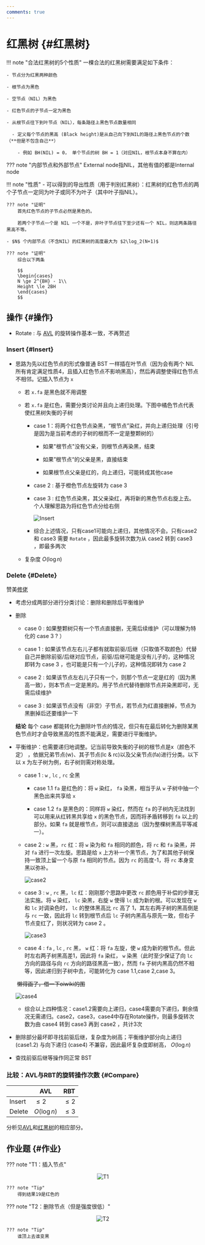 ```yaml
---
comments: true
---
```

# 红黑树 {#红黑树}

!!! note "合法红黑树的5个性质"
    一棵合法的红黑树需要满足如下条件：

    - 节点分为红黑两种颜色
    
    - 根节点为黑色
    
    - 空节点（NIL）为黑色
    
    - 红色节点的子节点一定为黑色
    
    - 从根节点往下到叶节点（NIL），每条路径上黑色节点数量相同
  
      - 定义每个节点的黑高 (Black height)是从自己向下到NIL的路径上黑色节点的个数（**但是不包含自己**）
  
        - 例如 BH(NIL) = 0， 单个节点的树 BH = 1（对应NIL，根节点本身不算在内）

??? note "内部节点和外部节点"
    External node指NIL，其他有值的都是Internal node

!!! note "性质"
    - 可以得到的导出性质（用于判别红黑树）：红黑树的红色节点的两个子节点一定同为叶子或同不为叶子（其中叶子指NIL）。

    ??? note "证明"
        首先红色节点的子节点必然是黑色的。

        若两个子节点一个是 NIL 一个不是，非叶子节点往下至少还有一个 NIL，则这两条路径黑高不等。

    - $N$ 个内部节点（不含NIL）的红黑树的高度最大为 $2\log_2(N+1)$

    ??? note "证明"
        综合以下两条

        $$
        \begin{cases}
        N \ge 2^{BH} - 1\\
        Height \le 2BH
        \end{cases}
        $$

## 操作 {#操作}

- Rotate : 与 [AVL](https://ja101617.github.io/Note/ADS/02-AVL/#Rotations) 的旋转操作基本一致，不再赘述

### Insert {#Insert}

- 思路为先以红色节点的形式像普通 BST 一样插在叶节点（因为会有两个 NIL 所有肯定满足性质4，且插入红色节点不影响黑高），然后再调整使得红色节点不相邻。记插入节点为 `x`

  - 若 `x.fa` 是黑色就不用调整

  - 若 `x.fa` 是红色，需要分类讨论并且向上递归处理。下图中橘色节点代表使红黑树失衡的子树
  
    - case 1：将两个红色节点染黑，“根节点”染红，并向上递归处理（引号是因为是当前考虑的子树的根而不一定是整颗树的）

      - 如果"根节点"没有父亲，则根节点再染黑，结束

      - 如果”根节点“的父亲是黑，直接结束

      - 如果根节点父亲是红的，向上递归，可能转成其他case

    - case 2 : 基于橙色节点左旋转为 case 3

    - case 3 : 红色节点染黑，其父亲染红，再将新的黑色节点右旋上去。个人理解思路为将红色节点分给右侧


      ![Insert](/img/ads/RBT-insert.jpg)

    - 综合上述情况，只有case1可能向上递归，其他情况不会。只有case2 和 case3 需要 `Rotate` ，因此最多旋转次数为从 case2 转到 case3 ，即最多两次

  - 复杂度 $O(\log{n})$


### Delete {#Delete}

赞美[修佬](https://note.isshikih.top/cour_note/D2CX_AdvancedDataStructure/Lec02/#删除)

- 考虑分成两部分进行分类讨论：删除和删除后平衡维护

- 删除

  - case 0 : 如果整颗树只有一个节点直接删，无需后续维护（可以理解为特化的 case 3 ? ）

  - case 1 : 如果该节点左右儿子都有就取前驱/后继（只取值不取颜色）代替自己并删除前驱/后继对应节点，前驱/后继可能是没有儿子的，这种情况即转为 case 3 ，也可能是只有一个儿子的，这种情况即转为 case 2

  - case 2 : 如果该节点左右儿子只有一个，则那个节点一定是红的（因为黑高一致），则本节点一定是黑的。用子节点代替待删除节点并染黑即可，无需后续维护

  - case 3 : 如果该节点没有（非空）子节点，若节点为红直接删掉，节点为黑删掉后还要维护一下

  **结论** 每个 case 都能转化为删除叶节点的情况，但只有在最后转化为删除某黑色节点时才会导致黑高的性质不能满足，需要进行平衡维护。

- 平衡维护：也需要递归地调整。记当前导致失衡的子树的根节点是x（颜色不定） ，依据兄弟节点(w)、其子节点(lc & rc)以及父亲节点(fa)进行分类。以下以 x 为左子树为例，右子树则需对称处理。

  - case 1 : `w` , `lc` , `rc` 全黑

    - case 1.1 `fa` 是红色的：将 `w` 染红， `fa` 染黑，相当于从 `w` 子树中抽一个黑色出来共享给 `x`

    - case 1.2 `fa` 是黑色的：同样将 `w` 染红，然而在 `fa` 的子树内无法找到可以用来从红转黑共享给 `x` 的黑色节点，因而将矛盾转移到 `fa` 以上的部分。如果 `fa` 就是根节点，则可以直接退出（因为整棵树黑高平等减一）。

  - case 2 : `w` 黑，`rc` 红：将 `w` 染为和 `fa` 相同的颜色，将 `rc` 和 `fa` 染黑，并对 `fa` 进行一次左旋。思路是给 `x` 上方补一个黑节点，为了和其他子树保持一致顶上留一个与原 `fa` 相同的节点。因为 `rc` 的高度-1，将 `rc` 本身变黑以弥补。

    ![case2](/img/ads/RBT-DeleteBalanceCase2.jpg)

  - case 3 : `w` , `rc` 黑，`lc` 红：刚刚那个思路中更改 `rc` 颜色用于补偿的步骤无法实施。将 `w` 染红， `lc` 染黑，右旋 `w` 使得 `lc` 成为新的根。可以发现在 `w` 和 `lc` 对调染色时， `lc` 的整体黑高比 `rc` 高了 1，其左右两子树的黑高倒是与 `rc` 一致，因此将 `lc` 转到根节点后 `lc` 子树内黑高与原先一致，但右子节点变红了，则状况转为 case 2 。

    ![case3](/img/ads/RBT-DeleteBalanceCase3.jpg)

  - case 4 : `fa` , `lc` , `rc` 黑， `w` 红：将 `fa` 左旋，使 `w` 成为新的根节点。但此时左右两子树黑高差1，因此将 `fa` 染红， `w` 染黑（此时至少保证了向 `lc` 方向的路径与向 `rc` 方向的路径黑高一致），然而 `fa` 子树内黑高仍然不相等，因此递归到子树中去，可能转化为 case 1.1,case 2,case 3。

  ​      ~~懒得画了，借一下oiwiki的图~~

  ![case4](/img/ads/RBT-DeleteBalanceCase4.jpg)

  - 综合以上四种情况：case1.2需要向上递归，case4需要向下递归，剩余情况无需递归。case2，case3，case4中存在Rotate操作，则最多旋转次数为由 case4 转到 case3 再到 case2 ，共计3次

- 删除部分最坏即寻找前驱后继，复杂度为树高；平衡维护部分向上递归 (case1.2) 与向下递归 (case4) 不兼容，因此最坏复杂度即树高， $O(\log{n})$

- 查找前驱后继等操作同正常 BST

### 比较：AVL与RBT的旋转操作次数 {#Compare}

|        | AVL          | RBT     |
| ------ | ------------ | ------- |
| Insert | $\le 2$      | $\le 2$ |
| Delete | $O(\log{n})$ | $\le 3$ |

分析见[AVL](https://ja101617.github.io/Note/ADS/02-AVL/#操作)和[红黑树](#操作)的相应部分。

## 作业题 {#作业}

??? note "T1：插入节点"
    <center>![T1](/img/ads/RBT-T1.jpg)</center>

    ??? note "Tip"
        得到结果19是红色的


??? note "T2：删除节点（但是强度很低）"
    <center>![T2](/img/ads/RBT-T2.jpg)</center>
    
    ??? note "Tip"
        谁顶上去谁变黑

